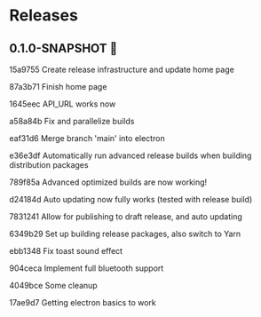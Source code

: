 # Releases
##  0.1.0-SNAPSHOT 📄

15a9755 Create release infrastructure and update home page

87a3b71 Finish home page

1645eec API_URL works now

a58a84b Fix and parallelize builds

eaf31d6 Merge branch 'main' into electron

e36e3df Automatically run advanced release builds when building distribution packages

789f85a Advanced optimized builds are now working!

d24184d Auto updating now fully works (tested with release build)

7831241 Allow for publishing to draft release, and auto updating

6349b29 Set up building release packages, also switch to Yarn

ebb1348 Fix toast sound effect

904ceca Implement full bluetooth support

4049bce Some cleanup

17ae9d7 Getting electron basics to work

